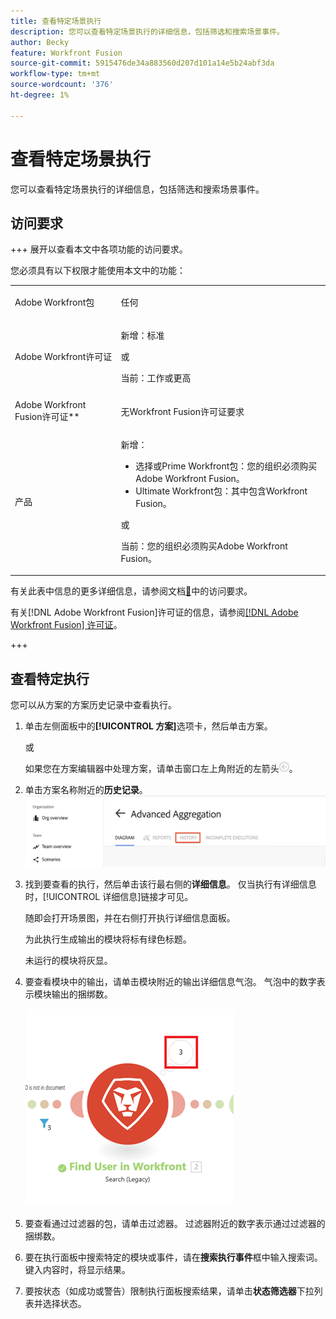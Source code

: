 ```yaml
---
title: 查看特定场景执行
description: 您可以查看特定场景执行的详细信息，包括筛选和搜索场景事件。
author: Becky
feature: Workfront Fusion
source-git-commit: 5915476de34a883560d207d101a14e5b24abf3da
workflow-type: tm+mt
source-wordcount: '376'
ht-degree: 1%

---
```


# 查看特定场景执行

您可以查看特定场景执行的详细信息，包括筛选和搜索场景事件。

## 访问要求

+++ 展开以查看本文中各项功能的访问要求。

您必须具有以下权限才能使用本文中的功能：

<table style="table-layout:auto">
 <col> 
 <col> 
 <tbody> 
  <tr> 
   <td role="rowheader">Adobe Workfront包</td> 
   <td> <p>任何</p> </td> 
  </tr> 
  <tr data-mc-conditions=""> 
   <td role="rowheader">Adobe Workfront许可证</td> 
   <td> <p>新增：标准</p><p>或</p><p>当前：工作或更高</p> </td> 
  </tr> 
  <tr> 
   <td role="rowheader">Adobe Workfront Fusion许可证**</td> 
   <td>
   <p>无Workfront Fusion许可证要求</p>
   </td> 
  </tr> 
  <tr> 
   <td role="rowheader">产品</td> 
   <td>
   <p>新增：</p> <ul><li>选择或Prime Workfront包：您的组织必须购买Adobe Workfront Fusion。</li><li>Ultimate Workfront包：其中包含Workfront Fusion。</li></ul>
   <p>或</p>
   <p>当前：您的组织必须购买Adobe Workfront Fusion。</p>
   </td> 
  </tr>
 </tbody> 
</table>

有关此表中信息的更多详细信息，请参阅文档[&#128279;](/help/workfront-fusion/references/licenses-and-roles/access-level-requirements-in-documentation.md)中的访问要求。

有关[!DNL Adobe Workfront Fusion]许可证的信息，请参阅[[!DNL Adobe Workfront Fusion] 许可证](/help/workfront-fusion/set-up-and-manage-workfront-fusion/licensing-operations-overview/license-automation-vs-integration.md)。

+++

## 查看特定执行

您可以从方案的方案历史记录中查看执行。


1. 单击左侧面板中的&#x200B;**[!UICONTROL 方案]**&#x200B;选项卡，然后单击方案。

   或

   如果您在方案编辑器中处理方案，请单击窗口左上角附近的左箭头![退出编辑箭头](assets/exit-editing-arrow.png)。

1. 单击方案名称附近的&#x200B;**历史记录**。
   ![历史记录选项卡](assets/history-tab.png)


1. 找到要查看的执行，然后单击该行最右侧的&#x200B;**详细信息**。 仅当执行有详细信息时，[!UICONTROL 详细信息]链接才可见。

   随即会打开场景图，并在右侧打开执行详细信息面板。

   为此执行生成输出的模块将标有绿色标题。

   未运行的模块将灰显。

1. 要查看模块中的输出，请单击模块附近的输出详细信息气泡。 气泡中的数字表示模块输出的捆绑数。

   ![模块附近的输出气泡](assets/output-bubble.png)

1. 要查看通过过滤器的包，请单击过滤器。 过滤器附近的数字表示通过过滤器的捆绑数。
1. 要在执行面板中搜索特定的模块或事件，请在&#x200B;**搜索执行事件**&#x200B;框中输入搜索词。 键入内容时，将显示结果。
1. 要按状态（如成功或警告）限制执行面板搜索结果，请单击&#x200B;**状态筛选器**&#x200B;下拉列表并选择状态。
